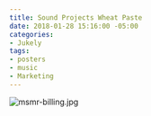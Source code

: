 ```yaml
---
title: Sound Projects Wheat Paste
date: 2018-01-28 15:16:00 -05:00
categories:
- Jukely
tags:
- posters
- music
- Marketing
---
```


![msmr-billing.jpg](/uploads/msmr-billing.jpg)